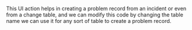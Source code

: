 This UI action helps in creating a problem record from an incident or even from a change table, and we can modify this code by changing the table name we can use it for any sort of table to create a problem record.
